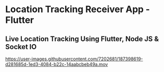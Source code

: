 # Location Tracking Receiver App - Flutter 
## Live Location Tracking Using Flutter, Node JS & Socket IO


https://user-images.githubusercontent.com/7202681/187398619-d281685d-1ed3-4084-b22c-14aabcbeb49a.mov

